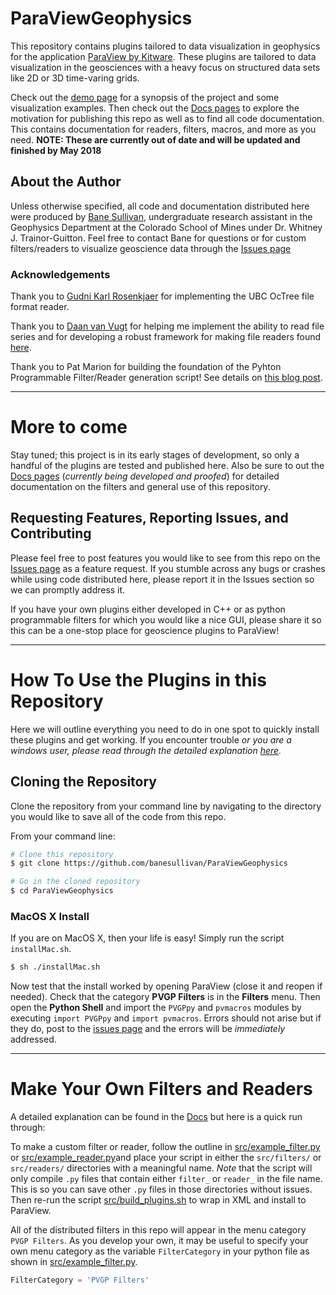 # ParaViewGeophysics
This repository contains plugins tailored to data visualization in geophysics for the application [ParaView by Kitware](https://www.paraview.org). These plugins are tailored to data visualization in the geosciences with a heavy focus on structured data sets like 2D or 3D time-varing grids.

Check out the [demo page](http://demo.pvgp.io/) for a synopsis of the project and some visualization examples. Then check out the [Docs pages](http://pvgp.io/) to explore the motivation for publishing this repo as well as to find all code documentation. This contains documentation for readers, filters, macros, and more as you need. **NOTE: These are currently out of date and will be updated and finished by May 2018**

## About the Author
Unless otherwise specified, all code and documentation distributed here were produced by [Bane Sullivan](http://banesullivan.com), undergraduate research assistant in the Geophysics Department at the Colorado School of Mines under Dr. Whitney J. Trainor-Guitton. Feel free to contact Bane for questions or for custom filters/readers to visualize geoscience data through the [Issues page](https://github.com/banesullivan/ParaViewGeophysics/issues)

### Acknowledgements
Thank you to [Gudni Karl Rosenkjaer](https://github.com/grosenkj) for implementing the UBC OcTree file format reader.

Thank you to [Daan van Vugt](https://github.com/Exteris) for helping me implement the ability to read file series and for developing a robust framework for making file readers found [here](https://github.com/Exteris/paraview-python-file-reader).

Thank you to Pat Marion for building the foundation of the Pyhton Programmable Filter/Reader generation script! See details on [this blog post](https://blog.kitware.com/easy-customization-of-the-paraview-python-programmable-filter-property-panel/).


-----
# More to come
Stay tuned; this project is in its early stages of development, so only a handful of the plugins are tested and published here. Also be sure to out the [Docs pages](http://pvgp.io/) (*currently being developed and proofed*) for detailed documentation on the filters and general use of this repository.

## Requesting Features, Reporting Issues, and Contributing
Please feel free to post features you would like to see from this repo on the [Issues page](https://github.com/banesullivan/ParaViewGeophysics/issues) as a feature request. If you stumble across any bugs or crashes while using code distributed here, please report it in the Issues section so we can promptly address it.

If you have your own plugins either developed in C++ or as python programmable filters for which you would like a nice GUI, please share it so this can be a one-stop place for geoscience plugins to ParaView!


-------
# How To Use the Plugins in this Repository
Here we will outline everything you need to do in one spot to quickly install these plugins and get working. If you encounter trouble *or you are a windows user, please read through the detailed explanation [here](http://pvgp.io/Getting-Started/#install-paraviewgeophysics).*

## Cloning the Repository
Clone the repository from your command line by navigating to the directory you would like to save all of the code from this repo.

From your command line:

```bash
# Clone this repository
$ git clone https://github.com/banesullivan/ParaViewGeophysics

# Go in the cloned repository
$ cd ParaViewGeophysics
```

### MacOS X Install
If you are on MacOS X, then your life is easy! Simply run the script `installMac.sh`.

```bash
$ sh ./installMac.sh
```

Now test that the install worked by opening ParaView (close it and reopen if needed). Check that the category **PVGP Filters** is in the **Filters** menu. Then open the **Python Shell** and import the `PVGPpy` and `pvmacros` modules by executing `import PVGPpy` and `import pvmacros`. Errors should not arise but if they do, post to the [issues page](https://github.com/banesullivan/ParaViewGeophysics/issues) and the errors will be *immediately* addressed.


-----
# Make Your Own Filters and Readers
A detailed explanation can be found in the [Docs](http://pvgp.io/PVGPpy/Build-Your-Own-Plugins/) but here is a quick run through:

To make a custom filter or reader, follow the outline in [src/example_filter.py](src/example_filter.py) or [src/example_reader.py](src/example_reader.py)and place your script in either the `src/filters/` or `src/readers/` directories with a meaningful name. *Note* that the script will only compile `.py` files that contain either `filter_` or `reader_` in the file name. This is so you can save other `.py` files in those directories without issues. Then re-run the script  [src/build_plugins.sh](src/build_plugins.sh) to wrap in XML and install to ParaView.

All of the distributed filters in this repo will appear in the menu category `PVGP Filters`. As you develop your own, it may be useful to specify your own menu category as the variable `FilterCategory` in your python file as shown in [src/example_filter.py](src/example_filter.py).

```py
FilterCategory = 'PVGP Filters'
```
